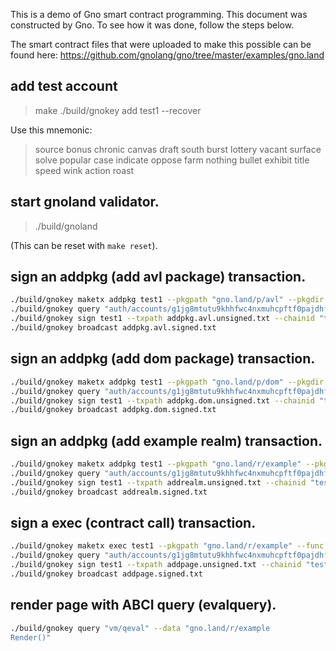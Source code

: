 This is a demo of Gno smart contract programming.  This document was
constructed by Gno. To see how it was done, follow the steps below.

The smart contract files that were uploaded to make this
possible can be found here:
https://github.com/gnolang/gno/tree/master/examples/gno.land

## add test account

> make
> ./build/gnokey add test1 --recover

Use this mnemonic:
> source bonus chronic canvas draft south burst lottery vacant surface solve popular case indicate oppose farm nothing bullet exhibit title speed wink action roast

## start gnoland validator.

> ./build/gnoland

(This can be reset with `make reset`).

## sign an addpkg (add avl package) transaction.

```bash
./build/gnokey maketx addpkg test1 --pkgpath "gno.land/p/avl" --pkgdir "examples/gno.land/p/avl" --deposit 100gnot --gas-fee 1gnot --gas-wanted 2000000 > addpkg.avl.unsigned.txt
./build/gnokey query "auth/accounts/g1jg8mtutu9khhfwc4nxmuhcpftf0pajdhfvsqf5"
./build/gnokey sign test1 --txpath addpkg.avl.unsigned.txt --chainid "testchain" --number 0 --sequence 0 > addpkg.avl.signed.txt
./build/gnokey broadcast addpkg.avl.signed.txt
```

## sign an addpkg (add dom package) transaction.

```bash
./build/gnokey maketx addpkg test1 --pkgpath "gno.land/p/dom" --pkgdir "examples/gno.land/p/dom" --deposit 100gnot --gas-fee 1gnot --gas-wanted 2000000 > addpkg.dom.unsigned.txt
./build/gnokey query "auth/accounts/g1jg8mtutu9khhfwc4nxmuhcpftf0pajdhfvsqf5"
./build/gnokey sign test1 --txpath addpkg.dom.unsigned.txt --chainid "testchain" --number 0 --sequence 1 > addpkg.dom.signed.txt
./build/gnokey broadcast addpkg.dom.signed.txt
```

## sign an addpkg (add example realm) transaction.

```bash
./build/gnokey maketx addpkg test1 --pkgpath "gno.land/r/example" --pkgdir "examples/gno.land/r/example" --deposit 100gnot --gas-fee 1gnot --gas-wanted 2000000 > addrealm.unsigned.txt
./build/gnokey query "auth/accounts/g1jg8mtutu9khhfwc4nxmuhcpftf0pajdhfvsqf5"
./build/gnokey sign test1 --txpath addrealm.unsigned.txt --chainid "testchain" --number 0 --sequence 2 > addrealm.signed.txt
./build/gnokey broadcast addrealm.signed.txt
```

## sign a exec (contract call) transaction.

```bash
./build/gnokey maketx exec test1 --pkgpath "gno.land/r/example" --func AddPost --args "Gno Demo" --args#file "./examples/gno.land/r/example/README.md" --gas-fee 1gnot --gas-wanted 2000000 > addpage.unsigned.txt
./build/gnokey query "auth/accounts/g1jg8mtutu9khhfwc4nxmuhcpftf0pajdhfvsqf5"
./build/gnokey sign test1 --txpath addpage.unsigned.txt --chainid "testchain" --number 0 --sequence 3 > addpage.signed.txt
./build/gnokey broadcast addpage.signed.txt
```

## render page with ABCI query (evalquery).

```bash
./build/gnokey query "vm/qeval" --data "gno.land/r/example
Render()"
```
